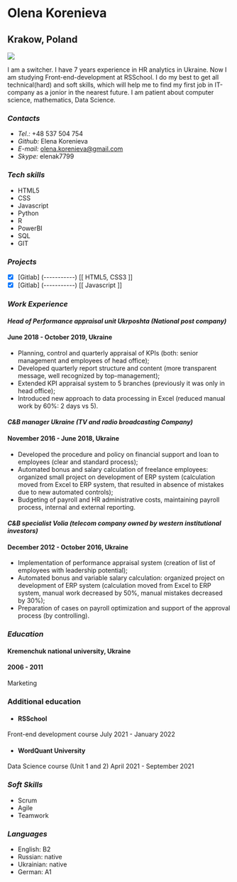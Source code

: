 # **Olena Korenieva**
## Krakow, Poland
![](file:///C:/Users/elena-apelsinchik/Desktop/education/rsschool-cv111/photo.jpg)

I am a switcher. I have 7 years experience in HR analytics in Ukraine. Now I am studying Front-end-development at RSSchool. 
I do my best to get all technical(hard) and soft skills, which will help me to find my first job in IT-company as a jonior 
in the nearest future. I am patient about computer science, mathematics, Data Science.

### *Contacts*
* *Tel.:* +48 537 504 754 
* *Github:* Elena Korenieva
* *E-mail:* olena.korenieva@gmail.com
* *Skype:* elenak7799

### *Tech skills*
* HTML5 
* CSS  
* Javascript
* Python
* R
* PowerBI
* SQL
* GIT

### *Projects*
- [x] [Gitlab] (-----------)  [[ HTML5, CSS3 ]]
- [x] [Gitlab] (-----------)  [[ Javascript ]]

### *Work Experience*
#### *Head of Performance appraisal unit Ukrposhta (National post company)*
#### June 2018 - October 2019, Ukraine
* Planning, control and quarterly appraisal of KPIs (both: senior management and employees of head office);
* Developed quarterly report structure and content (more transparent message, well recognized by top-management);
* Extended KPI appraisal system to 5 branches (previously it was only in head office);
* Introduced new approach to data processing in Excel (reduced manual work by 60%: 2 days vs 5).

#### *C&B manager Ukraine (TV and radio broadcasting Company)*
#### November 2016 - June 2018, Ukraine
* Developed the procedure and policy on financial support and loan to employees (clear and standard process);
* Automated bonus and salary calculation of freelance employees: organized small project on development of ERP system (calculation moved from Excel to ERP system, that resulted in absence of mistakes due to new automated controls);
* Budgeting of payroll and HR administrative costs, maintaining payroll process, internal and external reporting.

#### *C&B specialist Volia (telecom company owned by western institutional investors)*
#### December 2012 - October 2016, Ukraine
* Implementation of performance appraisal system (creation of list of employees with leadership potential);
* Automated bonus and variable salary calculation: organized project on development of ERP system (calculation moved from Excel to ERP system, manual work decreased by 50%, manual mistakes decreased by 30%);
* Preparation of cases on payroll optimization and support of the approval process (by controlling).

### *Education*
#### Kremenchuk national university, Ukraine
#### 2006 - 2011
Marketing

### Additional education
* #### RSSchool
Front-end development course
July 2021 - January 2022

* #### WordQuant University
Data Science course (Unit 1 and 2)
April 2021 - September 2021

### *Soft Skills*
* Scrum
* Agile
* Teamwork

### *Languages*
* English: B2
* Russian: native
* Ukrainian: native
* German: A1
